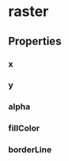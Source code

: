 # raster

## Properties

### x

<include from="properties.topic" element-id="x-property"/>

### y

<include from="properties.topic" element-id="y-property"/>

### alpha

<include from="properties.topic" element-id="alpha-property"/>

### fillColor

<include from="properties.topic" element-id="fillColor-property"/>

### borderLine

